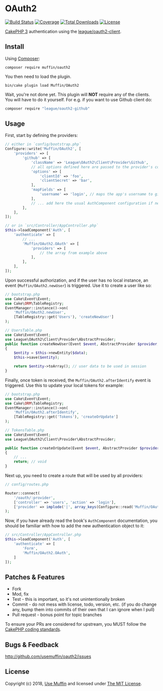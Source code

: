 # OAuth2

[![Build Status](https://img.shields.io/travis/UseMuffin/OAuth2/master.svg?style=flat-square)](https://travis-ci.org/UseMuffin/OAuth2)
[![Coverage](https://img.shields.io/coveralls/UseMuffin/OAuth2/master.svg?style=flat-square)](https://coveralls.io/r/UseMuffin/OAuth2)
[![Total Downloads](https://img.shields.io/packagist/dt/muffin/oauth2.svg?style=flat-square)](https://packagist.org/packages/muffin/oauth2)
[![License](https://img.shields.io/badge/license-MIT-blue.svg?style=flat-square)](LICENSE)

[CakePHP 3][cakephp] authentication using the [league/oauth2-client][oauth2].

## Install

Using [Composer][composer]:

```
composer require muffin/oauth2
```

You then need to load the plugin.

```
bin/cake plugin load Muffin/OAuth2
```

Wait, you're not done yet. This plugin will **NOT** require any of the clients.
You will have to do it yourself. For e.g. if you want to use Github client do:

```sh
composer require "league/oauth2-github"
```

## Usage

First, start by defining the providers:

```php
// either in `config/bootstrap.php`
Configure::write('Muffin/OAuth2', [
    'providers' => [
        'github' => [
            'className' => 'League\OAuth2\Client\Provider\Github',
            // all options defined here are passed to the provider's constructor
            'options' => [
                'clientId' => 'foo',
                'clientSecret' => 'bar',
            ],
            'mapFields' => [
                'username' => 'login', // maps the app's username to github's login
            ],
            // ... add here the usual AuthComponent configuration if needed like fields, etc.
        ],
    ],
]);

// or in `src/Controller/AppController.php`
$this->loadComponent('Auth', [
    'authenticate' => [
        // ...
        'Muffin/OAuth2.OAuth' => [
            'providers' => [
                // the array from example above
            ],
        ],
    ],
]);
```

Upon successful authorization, and if the user has no local instance, an event (`Muffin/OAuth2.newUser`)
is triggered. Use it to create a user like so:

```php
// bootstrap.php
use Cake\Event\Event;
use Cake\ORM\TableRegistry;
EventManager::instance()->on(
    'Muffin/OAuth2.newUser',
    [TableRegistry::get('Users'), 'createNewUser']
);

// UsersTable.php
use Cake\Event\Event;
use League\OAuth2\Client\Provider\AbstractProvider;
public function createNewUser(Event $event, AbstractProvider $provider, array $data)
{
    $entity = $this->newEntity($data);
    $this->save($entity);

    return $entity->toArray(); // user data to be used in session
}
```

Finally, once token is received, the `Muffin/OAuth2.afterIdentify` event is triggered. Use this to update your local
tokens for example:

```php
// bootstrap.php
use Cake\Event\Event;
use Cake\ORM\TableRegistry;
EventManager::instance()->on(
    'Muffin/OAuth2.afterIdentify',
    [TableRegistry::get('Tokens'), 'createOrUpdate']
);

// TokensTable.php
use Cake\Event\Event;
use League\OAuth2\Client\Provider\AbstractProvider;

public function createOrUpdate(Event $event, AbstractProvider $provider, array $data)
{
    // ...
    return; // void
}
```

Next up, you need to create a route that will be used by all providers:

```php
// config/routes.php

Router::connect(
    '/oauth/:provider',
    ['controller' => 'users', 'action' => 'login'],
    ['provider' => implode('|', array_keys(Configure::read('Muffin/OAuth2.providers')))]
);
```

Now, if you have already read the book's `AuthComponent` documentation, you should be familiar with how to
add the new authentication object to it:

```php
// src/Controller/AppController.php
$this->loadComponent('Auth', [
    'authenticate' => [
        'Form',
        'Muffin/OAuth2.OAuth',
    ]
]);
```

## Patches & Features

* Fork
* Mod, fix
* Test - this is important, so it's not unintentionally broken
* Commit - do not mess with license, todo, version, etc. (if you do change any, bump them into commits of
their own that I can ignore when I pull)
* Pull request - bonus point for topic branches

To ensure your PRs are considered for upstream, you MUST follow the [CakePHP coding standards][standards].

## Bugs & Feedback

http://github.com/usemuffin/oauth2/issues

## License

Copyright (c) 2018, [Use Muffin][muffin] and licensed under [The MIT License][mit].

[cakephp]:http://cakephp.org
[composer]:http://getcomposer.org
[mit]:http://www.opensource.org/licenses/mit-license.php
[muffin]:http://usemuffin.com
[standards]:http://book.cakephp.org/3.0/en/contributing/cakephp-coding-conventions.html
[oauth2]:https://github.com/thephpleague/oauth2-client
